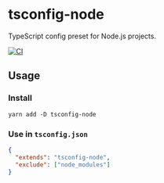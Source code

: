# tsconfig-node

TypeScript config preset for Node.js projects.

[![CI](https://github.com/phuctm97/tsconfig-node/actions/workflows/ci.yml/badge.svg)](https://github.com/phuctm97/tsconfig-node/actions/workflows/ci.yml)

## Usage

### Install

```shell
yarn add -D tsconfig-node
```

### Use in `tsconfig.json`

```json
{
  "extends": "tsconfig-node",
  "exclude": ["node_modules"]
}
```

